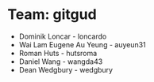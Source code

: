 # Team: gitgud

- Dominik Loncar - loncardo  
- Wai Lam Eugene Au Yeung - auyeun31  
- Roman Huts - hutsroma  
- Daniel Wang - wangda43
- Dean Wedgbury - wedgbury
